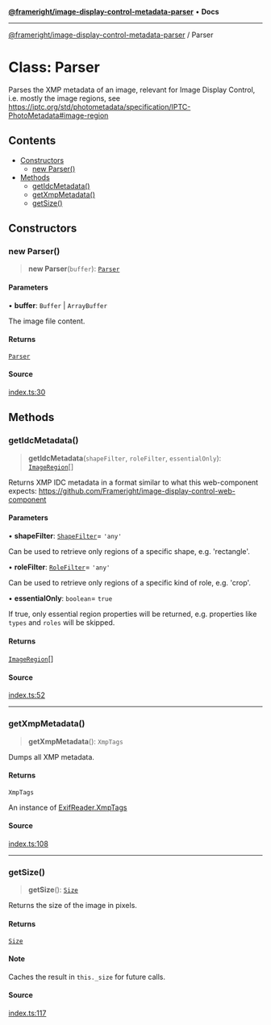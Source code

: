 [**@frameright/image-display-control-metadata-parser**](../README.md) • **Docs**

***

[@frameright/image-display-control-metadata-parser](../README.md) / Parser

# Class: Parser

Parses the XMP metadata of an image, relevant for Image Display Control, i.e.
mostly the image regions, see
<https://iptc.org/std/photometadata/specification/IPTC-PhotoMetadata#image-region>

## Contents

* [Constructors](#constructors)
  * [new Parser()](#new-parser)
* [Methods](#methods)
  * [getIdcMetadata()](#getidcmetadata)
  * [getXmpMetadata()](#getxmpmetadata)
  * [getSize()](#getsize)

## Constructors

### new Parser()

> **new Parser**(`buffer`): [`Parser`](Parser.md)

#### Parameters

• **buffer**: `Buffer` | `ArrayBuffer`

The image file content.

#### Returns

[`Parser`](Parser.md)

#### Source

[index.ts:30](https://github.com/Frameright/image-display-control-metadata-parser/blob/main/src/index.ts#L30)

## Methods

### getIdcMetadata()

> **getIdcMetadata**(`shapeFilter`, `roleFilter`, `essentialOnly`): [`ImageRegion`](ImageRegion.md)\[]

Returns XMP IDC metadata in a format similar to what this web-component
expects: <https://github.com/Frameright/image-display-control-web-component>

#### Parameters

• **shapeFilter**: [`ShapeFilter`](../type-aliases/ShapeFilter.md)= `'any'`

Can be used to retrieve only regions of a specific
shape, e.g. 'rectangle'.

• **roleFilter**: [`RoleFilter`](../type-aliases/RoleFilter.md)= `'any'`

Can be used to retrieve only regions of a specific kind
of role, e.g. 'crop'.

• **essentialOnly**: `boolean`= `true`

If true, only essential region properties will be
returned, e.g. properties like `types` and `roles`
will be skipped.

#### Returns

[`ImageRegion`](ImageRegion.md)\[]

#### Source

[index.ts:52](https://github.com/Frameright/image-display-control-metadata-parser/blob/main/src/index.ts#L52)

***

### getXmpMetadata()

> **getXmpMetadata**(): `XmpTags`

Dumps all XMP metadata.

#### Returns

`XmpTags`

An instance of
[ExifReader.XmpTags](https://github.com/mattiasw/ExifReader/blob/main/exif-reader.d.ts#L121)

#### Source

[index.ts:108](https://github.com/Frameright/image-display-control-metadata-parser/blob/main/src/index.ts#L108)

***

### getSize()

> **getSize**(): [`Size`](../interfaces/Size.md)

Returns the size of the image in pixels.

#### Returns

[`Size`](../interfaces/Size.md)

#### Note

Caches the result in `this._size` for future calls.

#### Source

[index.ts:117](https://github.com/Frameright/image-display-control-metadata-parser/blob/main/src/index.ts#L117)
